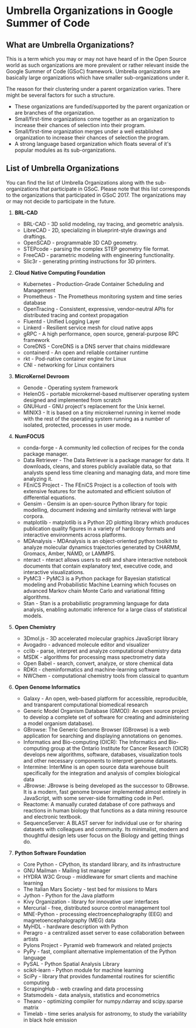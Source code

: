 # Umbrella Organizations in Google Summer of Code

## What are Umbrella Organizations? 

This is a term which you may or may not have heard of in the Open Source world as such organizations are more prevalent or rather relevant inside the Google Summer of Code (GSoC) framework. Umbrella organizations are basically large organizations which have smaller sub-organizations under it. 

The reason for their clustering under a parent organization varies. There might be several factors for such a structure.
* These organizations are funded/supported by the parent organization or are branches of the organization.
* Small/first-time organizations come together as an organization to increase their chances of selection into their program. 
* Small/first-time organization merges under a well established organization to increase their chances of selection the program. 
* A strong language based organization which floats several of it's popular modules as its sub-organizations.

## List of Umbrella Organizations

You can find the list of Umbrella Organizations along with the sub-organizations that participate in GSoC. Please note that this list corresponds to the organizations that participated in GSoC 2017. The organizations may or may not decide to participate in the future.

1. **BRL-CAD**

    - BRL-CAD - 3D solid modeling, ray tracing, and geometric analysis.
    - LibreCAD - 2D, specializing in blueprint-style drawings and draftings.
    - OpenSCAD - programmable 3D CAD geometry.
    - STEPcode - parsing the complex STEP geometry file format.
    - FreeCAD - parametric modeling with engineering functionality.
    - Slic3r - generating printing instructions for 3D printers.

2. **Cloud Native Computing Foundation**

    - Kubernetes -  Production-Grade Container Scheduling and Management 
    - Prometheus - The Prometheus monitoring system and time series database
    - OpenTracing - Consistent, expressive, vendor-neutral APIs for distributed tracing and context propagation
    - Fluentd - Unified Logging Layer
    - Linkerd - Resilient service mesh for cloud native apps
    - gRPC - A high performance, open source, general-purpose RPC framework
    - CoreDNS - CoreDNS is a DNS server that chains middleware
    - containerd - An open and reliable container runtime
    - rkt - Pod-native container engine for Linux
    - CNI - networking for Linux containers

3. **MicroKernel Devroom**

    - Genode - Operating system framework
    - HelenOS - portable microkernel-based multiserver operating system designed and implemented from scratch
    - GNUHurd - GNU project's replacement for the Unix kernel.
    - MINIX3 - It is based on a tiny microkernel running in kernel mode with the rest of the operating system running as a number of isolated, protected, processes in user mode.

4. **NumFOCUS**

    - conda-forge - A community led collection of recipes for the conda package manager.
    - Data Retriever - The Data Retriever is a package manager for data. It downloads, cleans, and stores publicly available data, so that analysts spend less time cleaning and managing data, and more time analyzing it.
    - FEniCS Project - The FEniCS Project is a collection of tools with extensive features for the automated and efficient solution of differential equations.
    - Gensim - Gensim is an open-source Python library for topic modelling, document indexing and similarity retrieval with large corpora.
    - matplotlib - matplotlib is a Python 2D plotting library which produces publication quality figures in a variety of hardcopy formats and interactive environments across platforms.
    - MDAnalysis - MDAnalysis is an object-oriented python toolkit to analyze molecular dynamics trajectories generated by CHARMM, Gromacs, Amber, NAMD, or LAMMPS.
    - nteract - nteract allows users to edit and share interactive notebook documents that contain explanatory text, executive code, and interactive visualizations.
    - PyMC3 - PyMC3 is a Python package for Bayesian statistical modeling and Probabilistic Machine Learning which focuses on advanced Markov chain Monte Carlo and variational fitting algorithms.
    - Stan - Stan is a probabilistic programming language for data analysis, enabling automatic inference for a large class of statistical models.

5. **Open Chemistry**

    - 3Dmol.js - 3D accelerated molecular graphics JavaScript library
    - Avogadro - advanced molecule editor and visualizer
    - cclib - parse, interpret and analyze computational chemistry data
    - MSDK - algorithms for processing mass spectrometry data
    - Open Babel - search, convert, analyze, or store chemical data
    - RDKit - cheminformatics and machine-learning software
    - NWChem - computational chemistry tools from classical to quantum

6. **Open Genome Informatics**

    - Galaxy - An open, web-based platform for accessible, reproducible, and transparent computational biomedical research
    - Generic Model Organism Database (GMOD): An open source project to develop a complete set of software for creating and administering a model organism database).
    - GBrowse: The Generic Genome Browser (GBrowse) is a web application for searching and displaying annotations on genomes.
    - Informatics and Bio-computing (OICR): The Informatics and Bio-computing group at the Ontario Institute for Cancer Research (OICR) develops new algorithms, software, databases, visualization tools and other necessary components to interpret genome datasets.
    - Intermine: InterMine is an open source data warehouse built specifically for the integration and analysis of complex biological data
    - JBrowse: JBrowse is being developed as the successor to GBrowse. It is a modern, fast genome browser implemented almost entirely in JavaScript, with some server-side formatting code in Perl.
    - Reactome: A manually curated database of core pathways and reactions in human biology that functions as a data mining resource and electronic textbook.
    - SequenceServer: A BLAST server for individual use or for sharing datasets with colleagues and community. Its minimalist, modern and thoughtful design lets user focus on the Biology and getting things do.

7. **Python Software Foundation**

    - Core Python - CPython, its standard library, and its infrastructure
    - GNU Mailman - Mailing list manager
    - HYDRA W3C Group - middleware for smart clients and machine learning
    - The Italian Mars Society - test bed for missions to Mars
    - Jython - Python for the Java platform
    - Kivy Organization - library for innovative user interfaces
    - Mercurial - free, distributed source control management tool
    - MNE-Python - processing electroencephalography (EEG) and magnetoencephalography (MEG) data
    - MyHDL - hardware description with Python
    - Peragro - a centralized asset server to ease collaboration between artists
    - Pylons Project - Pyramid web framework and related projects
    - PyPy - fast, compliant alternative implementation of the Python language
    - PySAL - Python Spatial Analysis Library
    - scikit-learn - Python module for machine learning
    - SciPy - library that provides fundamental routines for scientific computing
    - ScrapingHub - web crawling and data processing
    - Statsmodels - data analysis, statistics and econometrics
    - Theano - optimizing compiler for numpy.ndarray and scipy.sparse matrix
    - Timelab - time series analysis for astronomy, to study the variability in black hole emission
